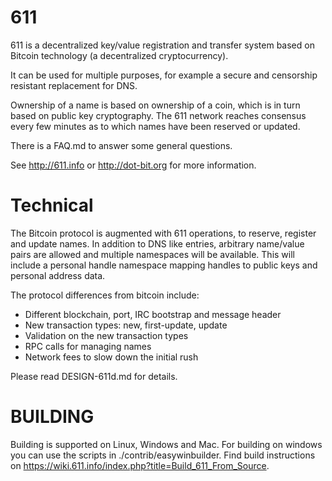 611
===================

611 is a decentralized key/value registration and transfer system based on Bitcoin technology (a decentralized cryptocurrency).

It can be used for multiple purposes, for example a secure and censorship resistant replacement for DNS.

Ownership of a name is based on ownership of a coin, which is in turn based on public key cryptography.  The 611 network reaches consensus every few minutes as to which names have been reserved or updated.

There is a FAQ.md to answer some general questions.

See http://611.info or http://dot-bit.org for more information.


Technical
=====================

The Bitcoin protocol is augmented with 611 operations, to reserve, register and update names.  In addition to DNS like entries, arbitrary name/value pairs are allowed and multiple namespaces will be available.  This will include a personal handle namespace mapping handles to public keys and personal address data.

The protocol differences from bitcoin include:

* Different blockchain, port, IRC bootstrap and message header
* New transaction types: new, first-update, update
* Validation on the new transaction types
* RPC calls for managing names
* Network fees to slow down the initial rush

Please read DESIGN-611d.md for details.


BUILDING
======================

Building is supported on Linux, Windows and Mac. For building on windows you can use the scripts in ./contrib/easywinbuilder. Find build instructions on https://wiki.611.info/index.php?title=Build_611_From_Source.


